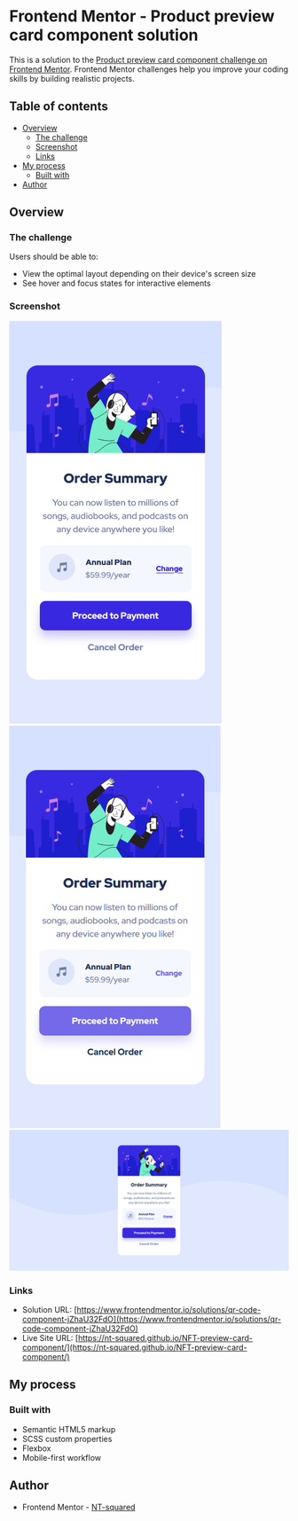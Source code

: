 # Frontend Mentor - Product preview card component solution

This is a solution to the [Product preview card component challenge on Frontend Mentor](https://www.frontendmentor.io/challenges/nft-preview-card-component-SbdUL_w0U). Frontend Mentor challenges help you improve your coding skills by building realistic projects.

## Table of contents

- [Overview](#overview)
  - [The challenge](#the-challenge)
  - [Screenshot](#screenshot)
  - [Links](#links)
- [My process](#my-process)
  - [Built with](#built-with)
- [Author](#author)

## Overview

### The challenge

Users should be able to:

- View the optimal layout depending on their device's screen size
- See hover and focus states for interactive elements

### Screenshot

![mobile-view](./screenshot/mobile-version.png)
![active-view](./screenshot/active-version.png)
![desktop-view](./screenshot/desktop-version.png)

### Links

- Solution URL: [https://www.frontendmentor.io/solutions/qr-code-component-jZhaU32FdO](https://www.frontendmentor.io/solutions/qr-code-component-jZhaU32FdO)
- Live Site URL: [https://nt-squared.github.io/NFT-preview-card-component/](https://nt-squared.github.io/NFT-preview-card-component/)

## My process

### Built with

- Semantic HTML5 markup
- SCSS custom properties
- Flexbox
- Mobile-first workflow

## Author

- Frontend Mentor - [NT-squared](https://www.frontendmentor.io/profile/nt-squared)
